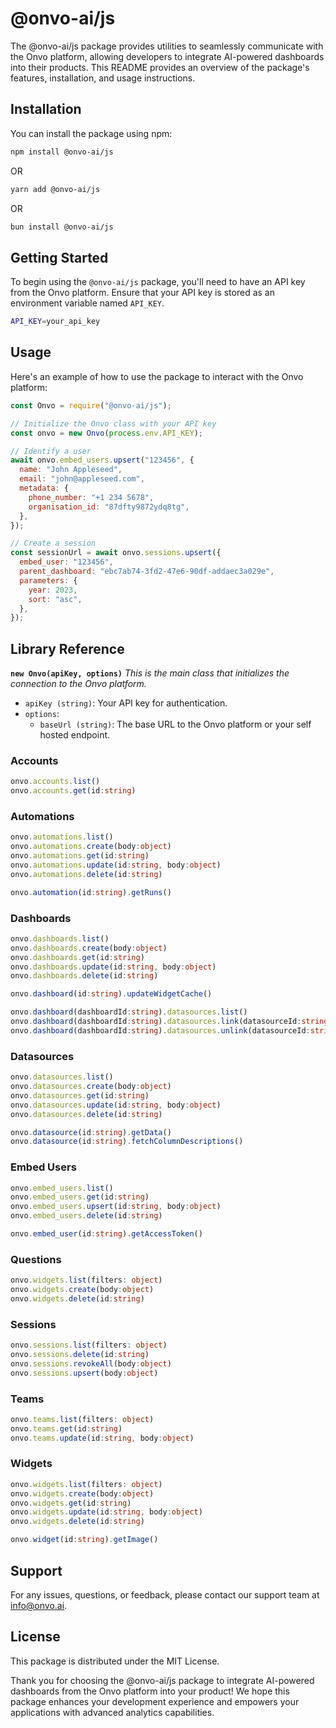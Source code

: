 # @onvo-ai/js

The @onvo-ai/js package provides utilities to seamlessly communicate with the Onvo platform, allowing developers to integrate AI-powered dashboards into their products. This README provides an overview of the package's features, installation, and usage instructions.

## Installation

You can install the package using npm:

```bash
npm install @onvo-ai/js
```

OR

```bash
yarn add @onvo-ai/js
```

OR

```bash
bun install @onvo-ai/js
```

## Getting Started

To begin using the `@onvo-ai/js` package, you'll need to have an API key from the Onvo platform. Ensure that your API key is stored as an environment variable named `API_KEY`.

```bash
API_KEY=your_api_key
```

## Usage

Here's an example of how to use the package to interact with the Onvo platform:

```javascript
const Onvo = require("@onvo-ai/js");

// Initialize the Onvo class with your API key
const onvo = new Onvo(process.env.API_KEY);

// Identify a user
await onvo.embed_users.upsert("123456", {
  name: "John Appleseed",
  email: "john@appleseed.com",
  metadata: {
    phone_number: "+1 234 5678",
    organisation_id: "87dfty9872ydq8tg",
  },
});

// Create a session
const sessionUrl = await onvo.sessions.upsert({
  embed_user: "123456",
  parent_dashboard: "ebc7ab74-3fd2-47e6-90df-addaec3a029e",
  parameters: {
    year: 2023,
    sort: "asc",
  },
});
```

## Library Reference

**`new Onvo(apiKey, options)`**
_This is the main class that initializes the connection to the Onvo platform._

- `apiKey (string)`: Your API key for authentication.
- `options`:
  - `baseUrl (string)`: The base URL to the Onvo platform or your self hosted endpoint.

### Accounts

```typescript
onvo.accounts.list()
onvo.accounts.get(id:string)
```

### Automations

```typescript
onvo.automations.list()
onvo.automations.create(body:object)
onvo.automations.get(id:string)
onvo.automations.update(id:string, body:object)
onvo.automations.delete(id:string)

onvo.automation(id:string).getRuns()
```

### Dashboards

```typescript
onvo.dashboards.list()
onvo.dashboards.create(body:object)
onvo.dashboards.get(id:string)
onvo.dashboards.update(id:string, body:object)
onvo.dashboards.delete(id:string)

onvo.dashboard(id:string).updateWidgetCache()

onvo.dashboard(dashboardId:string).datasources.list()
onvo.dashboard(dashboardId:string).datasources.link(datasourceId:string)
onvo.dashboard(dashboardId:string).datasources.unlink(datasourceId:string)
```

### Datasources

```typescript
onvo.datasources.list()
onvo.datasources.create(body:object)
onvo.datasources.get(id:string)
onvo.datasources.update(id:string, body:object)
onvo.datasources.delete(id:string)

onvo.datasource(id:string).getData()
onvo.datasource(id:string).fetchColumnDescriptions()
```

### Embed Users

```typescript
onvo.embed_users.list()
onvo.embed_users.get(id:string)
onvo.embed_users.upsert(id:string, body:object)
onvo.embed_users.delete(id:string)

onvo.embed_user(id:string).getAccessToken()
```

### Questions

```typescript
onvo.widgets.list(filters: object)
onvo.widgets.create(body:object)
onvo.widgets.delete(id:string)
```

### Sessions

```typescript
onvo.sessions.list(filters: object)
onvo.sessions.delete(id:string)
onvo.sessions.revokeAll(body:object)
onvo.sessions.upsert(body:object)
```

### Teams

```typescript
onvo.teams.list(filters: object)
onvo.teams.get(id:string)
onvo.teams.update(id:string, body:object)
```

### Widgets

```typescript
onvo.widgets.list(filters: object)
onvo.widgets.create(body:object)
onvo.widgets.get(id:string)
onvo.widgets.update(id:string, body:object)
onvo.widgets.delete(id:string)

onvo.widget(id:string).getImage()
```

## Support

For any issues, questions, or feedback, please contact our support team at info@onvo.ai.

## License

This package is distributed under the MIT License.

Thank you for choosing the @onvo-ai/js package to integrate AI-powered dashboards from the Onvo platform into your product! We hope this package enhances your development experience and empowers your applications with advanced analytics capabilities.
